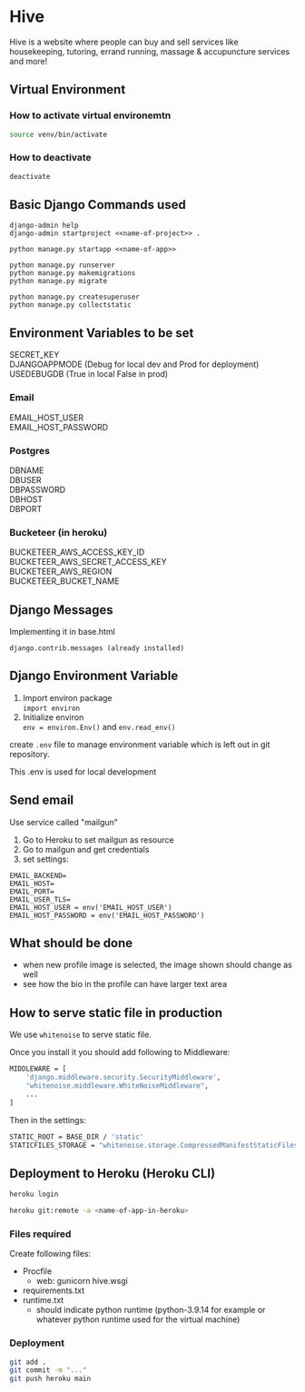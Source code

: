 # Hive

Hive is a website where people can buy and sell services like housekeeping, tutoring, errand running, massage & accupuncture services and more!

## Virtual Environment

### How to activate virtual environemtn

```bash
source venv/bin/activate
```

### How to deactivate

```bash
deactivate
```

## Basic Django Commands used

```
django-admin help
django-admin startproject <<name-of-project>> .

python manage.py startapp <<name-of-app>>

python manage.py runserver
python manage.py makemigrations
python manage.py migrate

python manage.py createsuperuser
python manage.py collectstatic
```

## Environment Variables to be set

SECRET_KEY  
DJANGOAPPMODE (Debug for local dev and Prod for deployment)  
USEDEBUGDB (True in local False in prod)

### Email

EMAIL_HOST_USER  
EMAIL_HOST_PASSWORD

### Postgres

DBNAME  
DBUSER  
DBPASSWORD  
DBHOST  
DBPORT

### Bucketeer (in heroku)

BUCKETEER_AWS_ACCESS_KEY_ID  
BUCKETEER_AWS_SECRET_ACCESS_KEY  
BUCKETEER_AWS_REGION  
BUCKETEER_BUCKET_NAME

## Django Messages

Implementing it in base.html

```
django.contrib.messages (already installed)
```

## Django Environment Variable

1. Import environ package  
   `import environ`
2. Initialize environ  
   `env = environ.Env()` and `env.read_env()`

create `.env` file to manage environment variable which is left out in git repository.

This .env is used for local development

## Send email

Use service called "mailgun"

1. Go to Heroku to set mailgun as resource
2. Go to mailgun and get credentials
3. set settings:

```
EMAIL_BACKEND=
EMAIL_HOST=
EMAIL_PORT=
EMAIL_USER_TLS=
EMAIL_HOST_USER = env('EMAIL_HOST_USER')
EMAIL_HOST_PASSWORD = env('EMAIL_HOST_PASSWORD')
```

## What should be done

- when new profile image is selected, the image shown should change as well
- see how the bio in the profile can have larger text area

## How to serve static file in production

We use `whitenoise` to serve static file.

Once you install it you should add following to Middleware:

```bash
MIDDLEWARE = [
    'django.middleware.security.SecurityMiddleware',
    "whitenoise.middleware.WhiteNoiseMiddleware",
    ...
]
```

Then in the settings:

```bash
STATIC_ROOT = BASE_DIR / 'static'
STATICFILES_STORAGE = "whitenoise.storage.CompressedManifestStaticFilesStorage"
```

## Deployment to Heroku (Heroku CLI)

```bash
heroku login
```

```bash
heroku git:remote -a <name-of-app-in-heroku>
```

### Files required

Create following files:

- Procfile
  - web: gunicorn hive.wsgi
- requirements.txt
- runtime.txt
  - should indicate python runtime (python-3.9.14 for example or whatever python runtime used for the virtual machine)

### Deployment

```bash
git add .
git commit -m "..."
git push heroku main
```
